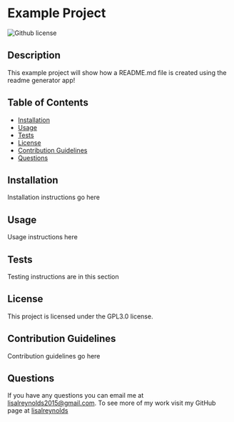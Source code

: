 # Example Project
   ![Github license](https://img.shields.io/badge/license-GPL3.0-blue.svg)

  ## Description
  This example project will show how a README.md file is created using the readme generator app!

  ## Table of Contents
  - [Installation](#installation)
  - [Usage](#usage)
  - [Tests](#tests)
  - [License](#license)
  - [Contribution Guidelines](#contribution-guidelines)
  - [Questions](#questions)

  ## Installation
  Installation instructions go here

  ## Usage
  Usage instructions here

  ## Tests
  Testing instructions are in this section

  ## License
This project is licensed under the GPL3.0 license.

  ## Contribution Guidelines
  Contribution guidelines go here

  ## Questions
  If you have any questions you can email me at lisalreynolds2015@gmail.com.
  To see more of my work visit my GitHub page at [lisalreynolds](https://github.com/lisalreynolds)
